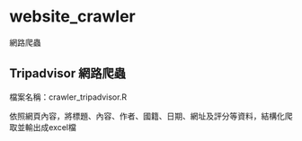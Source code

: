 # website_crawler
網路爬蟲

## Tripadvisor 網路爬蟲
檔案名稱：crawler_tripadvisor.R

依照網頁內容，將標題、內容、作者、國籍、日期、網址及評分等資料，結構化爬取並輸出成excel檔
